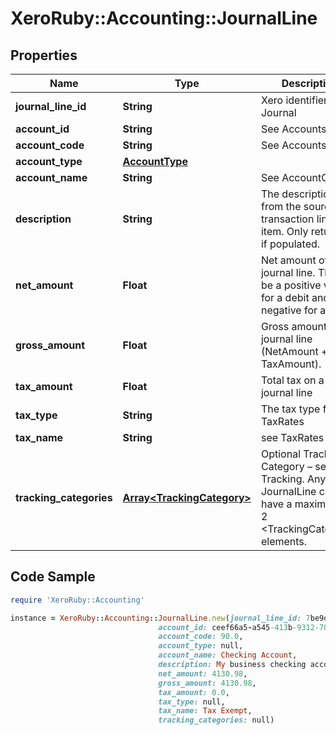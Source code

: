 # XeroRuby::Accounting::JournalLine

## Properties

Name | Type | Description | Notes
------------ | ------------- | ------------- | -------------
**journal_line_id** | **String** | Xero identifier for Journal | [optional] 
**account_id** | **String** | See Accounts | [optional] 
**account_code** | **String** | See Accounts | [optional] 
**account_type** | [**AccountType**](AccountType.md) |  | [optional] 
**account_name** | **String** | See AccountCodes | [optional] 
**description** | **String** | The description from the source transaction line item. Only returned if populated. | [optional] 
**net_amount** | **Float** | Net amount of journal line. This will be a positive value for a debit and negative for a credit | [optional] 
**gross_amount** | **Float** | Gross amount of journal line (NetAmount + TaxAmount). | [optional] 
**tax_amount** | **Float** | Total tax on a journal line | [optional] 
**tax_type** | **String** | The tax type from TaxRates | [optional] 
**tax_name** | **String** | see TaxRates | [optional] 
**tracking_categories** | [**Array&lt;TrackingCategory&gt;**](TrackingCategory.md) | Optional Tracking Category – see Tracking. Any JournalLine can have a maximum of 2 &lt;TrackingCategory&gt; elements. | [optional] 

## Code Sample

```ruby
require 'XeroRuby::Accounting'

instance = XeroRuby::Accounting::JournalLine.new(journal_line_id: 7be9db36-3598-4755-ba5c-c2dbc8c4a7a2,
                                 account_id: ceef66a5-a545-413b-9312-78a53caadbc4,
                                 account_code: 90.0,
                                 account_type: null,
                                 account_name: Checking Account,
                                 description: My business checking account,
                                 net_amount: 4130.98,
                                 gross_amount: 4130.98,
                                 tax_amount: 0.0,
                                 tax_type: null,
                                 tax_name: Tax Exempt,
                                 tracking_categories: null)
```


